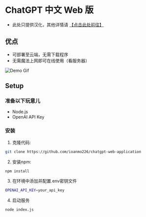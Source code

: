 # ChatGPT 中文 Web 版

 - 此处只提供汉化，其他详情请 [【点击此处前往】](https://github.com/ioanmo226/chatgpt-web-application)
 
## 优点
 - 可部署至云端，无需下载程序
 - 无需魔法上网即可在线使用（看服务器）

![Demo Gif](/client/assets/img/demo2.gif)

## Setup
### 准备以下玩意儿
- Node.js
- OpenAI API Key
### 安装
1. 克隆代码:
```sh
git clone https://github.com/ioanmo226/chatgpt-web-application
```
2. 安装npm:
```sh
npm install
```
3. 在环境中添加并配置.env密钥文件
```sh
OPENAI_API_KEY=your_api_key
```
4. 启动服务
```sh
node index.js
```
